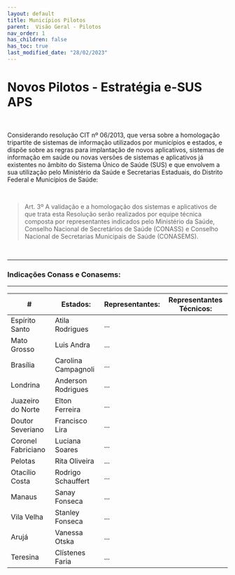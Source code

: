 ```yaml
---
layout: default
title: Municípios Pilotos
parent:  Visão Geral - Pilotos
nav_order: 1
has_children: false
has_toc: true
last_modified_date: "28/02/2023"
---
```


<link rel="stylesheet" href="https://stackpath.bootstrapcdn.com/bootstrap/4.1.3/css/bootstrap.min.css" integrity="sha384-MCw98/SFnGE8fJT3GXwEOngsV7Zt27NXFoaoApmYm81iuXoPkFOJwJ8ERdknLPMO" crossorigin="anonymous">
<link rel="stylesheet" type="text/css" href="../estilos.css">

<h1> Novos Pilotos - Estratégia e-SUS APS </h1>

<br>

Considerando resolução CIT nº 06/2013, que versa sobre a homologação tripartite de sistemas de informação utilizados por municípios e estados, e dispõe sobre as regras para implantação de novos aplicativos, sistemas de informação em saúde ou novas versões de sistemas e aplicativos já existentes no âmbito do Sistema Único de Saúde (SUS) e que envolvem a sua utilização pelo Ministério da Saúde e Secretarias Estaduais, do Distrito Federal e Municípios de Saúde:

<br>

>Art. 3º A validação e a homologação dos sistemas e aplicativos de que trata esta Resolução serão realizados por equipe técnica composta por representantes indicados pelo Ministério da Saúde, Conselho Nacional de Secretários de Saúde (CONASS) e Conselho Nacional de Secretarias Municipais de Saúde (CONASEMS).

<br>

<hr>

### **Indicações Conass e Conasems:**

<hr>

<table class="table">
  <thead class="thead-dark">
    <tr>
      <th scope="col">#</th>
      <th scope="col">Estados:</th>
      <th scope="col">Representantes:</th>    
      <th scope="col">Representantes Técnicos:</th>      
    </tr>
  </thead>
  <tbody>
    <tr>      
      <td>Espírito Santo</td>
      <td>Atila Rodrigues</td>
      <td>...</td>      
    </tr>
    <tr>      
      <td>Mato Grosso</td>
      <td>Luis Andra</td>   
      <td>...</td>    
    </tr>
    <tr>      
      <td>Brasília</td>
      <td>Carolina Campagnoli</td>
      <td>...</td>          
    </tr>
    <tr>      
      <td>Londrina</td>
      <td>Anderson Rodrigues</td> 
      <td>...</td>        
    </tr>
    <tr>      
      <td>Juazeiro do Norte</td>
      <td>Elton Ferreira</td>
      <td>...</td>            
    </tr>
    <tr>      
      <td>Doutor Severiano</td>
      <td>Francisco Lira</td> 
      <td>...</td>        
    </tr>
    <tr>      
      <td>Coronel Fabriciano</td>
      <td>Luciana Soares</td>
      <td>...</td>            
    </tr>    
    <tr>      
      <td>Pelotas</td>
      <td>Rita Oliveira</td>
      <td>...</td>          
    </tr>
     <tr>      
      <td>Otacílio Costa</td>
      <td>Rodrigo Schauffert</td>
      <td>...</td>           
    </tr>
     <tr>      
      <td>Manaus</td>
      <td>Sanay Fonseca</td> 
      <td>...</td>           
    </tr>
     <tr>      
      <td>Vila Velha</td>
      <td>Stanley Fonseca</td>
      <td>...</td>           
    </tr>
     <tr>      
      <td>Arujá</td>
      <td>Vanessa Otska</td>   
      <td>...</td>      
    </tr>
     <tr>      
      <td>Teresina</td>
      <td>Clístenes Faria</td>
      <td>...</td>      
    </tr>
     
  </tbody>
</table>

